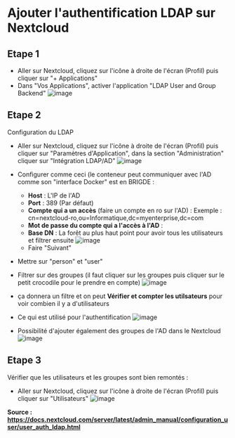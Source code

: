 # Ajouter l'authentification LDAP sur Nextcloud

## Etape 1
* Aller sur Nextcloud, cliquez sur l'icône à droite de l'écran (Profil) puis cliquer sur "+ Applications"
* Dans "Vos Applications", activer l'application "LDAP User and Group Backend"
![image](https://github.com/kawaiiineko-website/tutoriels/assets/118014015/b92a424c-ddac-4867-a944-fa8562d5e600)

## Etape 2
Configuration du LDAP
* Aller sur Nextcloud, cliquez sur l'icône à droite de l'écran (Profil) puis cliquer sur "Paramètres d'Application", dans la section "Administration" cliquer sur "Intégration LDAP/AD"
![image](https://github.com/kawaiiineko-website/tutoriels/assets/118014015/6a7c5e1f-8275-4db1-8f91-830c9b8a160a)
* Configurer comme ceci (le conteneur peut communiquer avec l'AD comme son "interface Docker" est en BRIGDE :
  * **Host** : L'IP de l'AD
  * **Port** : 389 (Par défaut)
  * **Compte qui a un accès** (faire un compte en ro sur l'AD) : Exemple : cn=nextcloud-ro,ou=Informatique,dc=myenterprise,dc=com
  * **Mot de passe du compte qui a l'accès à l'AD** :
  * **Base DN** : La forêt au plus haut point pour avoir tous les utilisateurs et filtrer ensuite
![image](https://github.com/kawaiiineko-website/tutoriels/assets/118014015/753dd740-8992-4ed4-8cd7-1958532e77d7)
  * Faire "Suivant"

* Mettre sur "person" et "user"
* Filtrer sur des groupes (il faut cliquer sur les groupes puis cliquer sur le petit crocodile pour le prendre en compte)
![image](https://github.com/kawaiiineko-website/tutoriels/assets/118014015/762243e9-d3e1-4f1a-97ae-47635537f2bc)
* ça donnera un filtre et on peut **Vérifier et compter les utilsateurs** pour voir combien il y a d'utilisateurs

* Ce qui est utilisé pour l'authentification
![image](https://github.com/kawaiiineko-website/tutoriels/assets/118014015/8a6237ec-60ad-41ce-9393-3638a33ac694)

* Possibilité d'ajouter également des groupes de l'AD dans le Nextcloud
![image](https://github.com/kawaiiineko-website/tutoriels/assets/118014015/9b5eb58c-3b3e-41dd-99d9-121c2eae2455)

## Etape 3
Vérifier que les utilisateurs et les groupes sont bien remontés :
* Aller sur Nextcloud, cliquez sur l'icône à droite de l'écran (Profil) puis cliquer sur "Utilisateurs"
![image](https://github.com/kawaiiineko-website/tutoriels/assets/118014015/ba5ab8b6-0092-4e57-9c65-630c9253f2e3)




**Source : https://docs.nextcloud.com/server/latest/admin_manual/configuration_user/user_auth_ldap.html**




